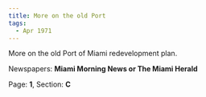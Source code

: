 ```yaml
---  
title: More on the old Port  
tags:  
  - Apr 1971  
---  
```

  
More on the old Port of Miami redevelopment plan.  
  
Newspapers: **Miami Morning News or The Miami Herald**  
  
Page: **1**, Section: **C** 

